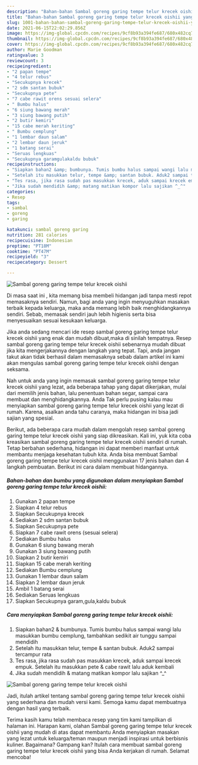 ```yaml
---
description: "Bahan-bahan Sambal goreng garing tempe telur krecek oishii yang enak Untuk Jualan"
title: "Bahan-bahan Sambal goreng garing tempe telur krecek oishii yang enak Untuk Jualan"
slug: 1001-bahan-bahan-sambal-goreng-garing-tempe-telur-krecek-oishii-yang-enak-untuk-jualan
date: 2021-06-15T22:02:29.856Z
image: https://img-global.cpcdn.com/recipes/9cf8b93a394fe687/680x482cq70/sambal-goreng-garing-tempe-telur-krecek-oishii-foto-resep-utama.jpg
thumbnail: https://img-global.cpcdn.com/recipes/9cf8b93a394fe687/680x482cq70/sambal-goreng-garing-tempe-telur-krecek-oishii-foto-resep-utama.jpg
cover: https://img-global.cpcdn.com/recipes/9cf8b93a394fe687/680x482cq70/sambal-goreng-garing-tempe-telur-krecek-oishii-foto-resep-utama.jpg
author: Marie Goodman
ratingvalue: 3
reviewcount: 3
recipeingredient:
- "2 papan tempe"
- "4 telur rebus"
- "Secukupnya krecek"
- "2 sdm santan bubuk"
- "Secukupnya pete"
- "7 cabe rawit orens sesuai selera"
- " Bumbu halus"
- "6 siung bawang merah"
- "3 siung bawang putih"
- "2 butir kemiri"
- "15 cabe merah keriting"
- " Bumbu cemplung"
- "1 lembar daun salam"
- "2 lembar daun jeruk"
- "1 batang serai"
- "Seruas lengkuas"
- "Secukupnya garamgulakaldu bubuk"
recipeinstructions:
- "Siapkan bahan2 &amp; bumbunya. Tumis bumbu halus sampai wangi lalu masukkan bumbu cemplung, tambahkan sedikit air tunggu sampai mendidih"
- "Setelah itu masukkan telur, tempe &amp; santan bubuk. Aduk2 sampai tercampur rata"
- "Tes rasa, jika rasa sudah pas masukkan krecek, aduk sampai krecek empuk. Setelah itu masukkan pete &amp; cabe rawit lalu aduk kembali"
- "Jika sudah mendidih &amp; matang matikan kompor lalu sajikan ^_^"
categories:
- Resep
tags:
- sambal
- goreng
- garing

katakunci: sambal goreng garing 
nutrition: 281 calories
recipecuisine: Indonesian
preptime: "PT18M"
cooktime: "PT47M"
recipeyield: "3"
recipecategory: Dessert

---
```



![Sambal goreng garing tempe telur krecek oishii](https://img-global.cpcdn.com/recipes/9cf8b93a394fe687/680x482cq70/sambal-goreng-garing-tempe-telur-krecek-oishii-foto-resep-utama.jpg)

Di masa  saat ini , kita memang bisa membeli hidangan jadi tanpa mesti repot memasaknya sendiri. Namun, bagi anda yang ingin menyuguhkan masakan terbaik kepada keluarga, maka anda memang lebih baik menghidangkannya sendiri. Sebab, memasak sendiri jauh lebih higienis serta bisa menyesuaikan sesuai kesukaan keluarga.

Jika anda sedang mencari ide resep sambal goreng garing tempe telur krecek oishii yang enak dan mudah dibuat,maka di sinilah tempatnya. Resep sambal goreng garing tempe telur krecek oishii  sebenarnya mudah dibuat jika kita mengerjakannya dengan langkah yang tepat. Tapi, anda jangan takut akan tidak berhasil dalam memasaknya 
sebab dalam artikel ini kami akan mengulas sambal goreng garing tempe telur krecek oishii dengan seksama.  



Nah untuk anda yang ingin memasak sambal goreng garing tempe telur krecek oishii yang lezat, ada beberapa tahap yang dapat dikerjakan, mulai dari memilih jenis bahan, lalu penentuan bahan segar, sampai cara membuat dan menghidangkannya. Anda Tak perlu pusing kalau mau menyiapkan sambal goreng garing tempe telur krecek oishii yang lezat di rumah. Karena, asalkan anda  tahu caranya, maka hidangan ini bisa jadi sajian yang spesial.

Berikut, ada beberapa cara mudah dalam mengolah resep sambal goreng garing tempe telur krecek oishii yang siap dikreasikan. Kali ini, yuk kita coba kreasikan sambal goreng garing tempe telur krecek oishii sendiri di rumah. Tetap berbahan sederhana, hidangan ini dapat memberi manfaat untuk membantu menjaga kesehatan tubuh kita. Anda bisa membuat Sambal goreng garing tempe telur krecek oishii menggunakan 17 jenis bahan dan 4 langkah pembuatan. Berikut ini cara dalam membuat hidangannya.

<!--inarticleads1-->

##### Bahan-bahan dan bumbu yang digunakan dalam menyiapkan Sambal goreng garing tempe telur krecek oishii:

1. Gunakan 2 papan tempe
1. Siapkan 4 telur rebus
1. Siapkan Secukupnya krecek
1. Sediakan 2 sdm santan bubuk
1. Siapkan Secukupnya pete
1. Siapkan 7 cabe rawit orens (sesuai selera)
1. Sediakan  Bumbu halus
1. Gunakan 6 siung bawang merah
1. Gunakan 3 siung bawang putih
1. Siapkan 2 butir kemiri
1. Siapkan 15 cabe merah keriting
1. Sediakan  Bumbu cemplung
1. Gunakan 1 lembar daun salam
1. Siapkan 2 lembar daun jeruk
1. Ambil 1 batang serai
1. Sediakan Seruas lengkuas
1. Siapkan Secukupnya garam,gula,kaldu bubuk




<!--inarticleads2-->

##### Cara menyiapkan Sambal goreng garing tempe telur krecek oishii:

1. Siapkan bahan2 &amp; bumbunya. Tumis bumbu halus sampai wangi lalu masukkan bumbu cemplung, tambahkan sedikit air tunggu sampai mendidih
1. Setelah itu masukkan telur, tempe &amp; santan bubuk. Aduk2 sampai tercampur rata
1. Tes rasa, jika rasa sudah pas masukkan krecek, aduk sampai krecek empuk. Setelah itu masukkan pete &amp; cabe rawit lalu aduk kembali
1. Jika sudah mendidih &amp; matang matikan kompor lalu sajikan ^_^
<img src="//assets-global.cpcdn.com/assets/icons/button_play-2c75c40dde080a61004c1f40b05d8f140eaff45d7e9e6481dc71c63d2e7c4909.png" alt="Sambal goreng garing tempe telur krecek oishii">



Jadi, itulah artikel tentang  sambal goreng garing tempe telur krecek oishii  yang sederhana dan mudah versi kami. Semoga kamu dapat membuatnya dengan hasil yang terbaik. 

Terima kasih kamu telah membaca resep yang tim kami tampilkan di halaman ini. Harapan kami, olahan  Sambal goreng garing tempe telur krecek oishii yang mudah di atas dapat membantu Anda menyiapkan masakan yang lezat untuk keluarga/teman maupun menjadi inspirasi untuk berbisnis kuliner. Bagaimana? Gampang kan? Itulah cara membuat sambal goreng garing tempe telur krecek oishii yang bisa Anda kerjakan di rumah. Selamat mencoba!

